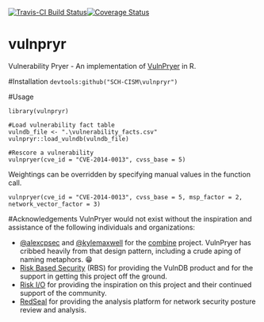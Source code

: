 [![Travis-CI Build Status](https://travis-ci.org/SCH-CISM/vulnpryr.png?branch=master)](https://travis-ci.org/SCH-CISM/vulnpryr)[![Coverage Status](https://coveralls.io/repos/SCH-CISM/vulnpryr/badge.svg?branch=master)](https://coveralls.io/r/SCH-CISM/vulnpryr?branch=master)

vulnpryr
=========

Vulnerability Pryer - An implementation of [VulnPryer](https://github.com/SCH-CISM/VulnPryer) in R.

#Installation
`
devtools:github("SCH-CISM\vulnpryr")
`

#Usage

```
library(vulnpryr)

#Load vulnerability fact table
vulndb_file <- ".\vulnerability_facts.csv"
vulnpryr::load_vulndb(vulndb_file)

#Rescore a vulnerability
vulnpryer(cve_id = "CVE-2014-0013", cvss_base = 5)
```

Weightings can be overridden by specifying manual values in the function call.

`
vulnpryer(cve_id = "CVE-2014-0013", cvss_base = 5, msp_factor = 2, network_vector_factor = 3)
`

#Acknowledgements
VulnPryer would not exist without the inspiration and assistance of the following individuals 
and organizations:
- [@alexcpsec](https://twitter.com/alexcpsec) and 
[@kylemaxwell](https://twitter.com/alexcpsec) for the 
[combine](https://github.com/mlsecproject/combine) project. VulnPryer has cribbed heavily from 
that design pattern, including a crude aping of naming metaphors. :grin:
- [Risk Based Security](https://vulndb.cyberriskanalytics.com/) (RBS) 
for providing the VulnDB product and for the support in getting this project 
off the ground.
- [Risk I/O](https://www.risk.io/) for providing the inspiration 
on this project and their continued support of the community.
- [RedSeal](https://www.redsealnetworks.com) for providing the analysis platform for network 
security posture review and analysis.
